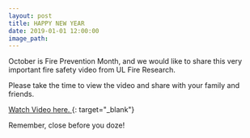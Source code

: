 ```yaml
---
layout: post
title: HAPPY NEW YEAR
date: 2019-01-01 12:00:00
image_path:
---
```


October is Fire Prevention Month, and we would like to share this very important fire safety video from UL Fire Research.

Please take the time to view the video and share with your family and friends.

[Watch Video here. ](https://www.youtube.com/watch?v=bSP03BE74WA&amp;feature=youtu.be){: target="_blank"}

Remember, close before you doze!